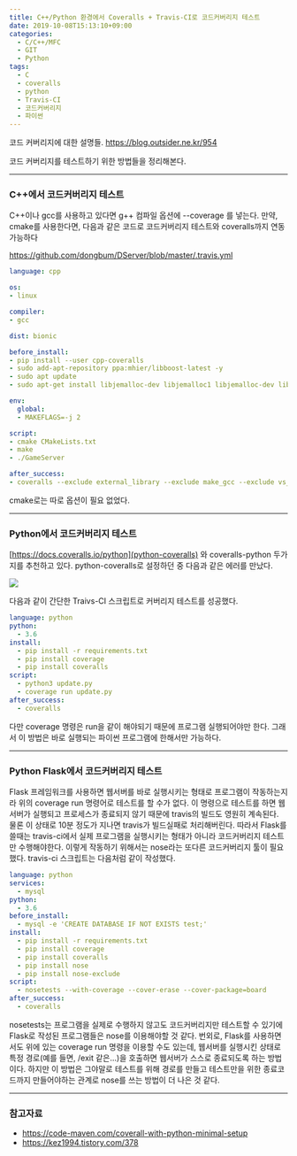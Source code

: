 ```yaml
---
title: C++/Python 환경에서 Coveralls + Travis-CI로 코드커버리지 테스트
date: 2019-10-08T15:13:10+09:00
categories:
  - C/C++/MFC
  - GIT
  - Python
tags:
  - C
  - coveralls
  - python
  - Travis-CI
  - 코드커버리지
  - 파이썬
---
```

코드 커버리지에 대한 설명들. <https://blog.outsider.ne.kr/954>

코드 커버리지를 테스트하기 위한 방법들을 정리해본다.

---

### C++에서 코드커버리지 테스트

C++이나 gcc를 사용하고 있다면 g++ 컴파일 옵션에 --coverage 를 넣는다. 만약, cmake를 사용한다면, 다음과 같은 코드로 코드커버리지 테스트와 coveralls까지 연동 가능하다

<https://github.com/dongbum/DServer/blob/master/.travis.yml>

```yaml
language: cpp

os:
- linux

compiler:
- gcc

dist: bionic

before_install:
- pip install --user cpp-coveralls
- sudo add-apt-repository ppa:mhier/libboost-latest -y
- sudo apt update
- sudo apt-get install libjemalloc-dev libjemalloc1 libjemalloc-dev libjsoncpp-dev libjsoncpp1 libmysqlcppconn-dev libmysql++-dev libboost1.70-dev

env:
  global:
  - MAKEFLAGS=-j 2

script:
- cmake CMakeLists.txt
- make
- ./GameServer

after_success:
- coveralls --exclude external_library --exclude make_gcc --exclude vs_solution --exclude CMakeFiles --gcov-options '\-lp';
```

cmake로는 따로 옵션이 필요 없었다.

---

### Python에서 코드커버리지 테스트

[https://docs.coveralls.io/python](python-coveralls) 와 coveralls-python 두가지를 추천하고 있다. python-coveralls로 설정하던 중 다음과 같은 에러를 만났다.

![](https://blog.dongbumkim.com/wp-content/uploads/2019/09/K-009.png)

다음과 같이 간단한 Traivs-CI 스크립트로 커버리지 테스트를 성공했다.

```yaml
language: python
python:
  - 3.6
install:
  - pip install -r requirements.txt
  - pip install coverage
  - pip install coveralls
script:
  - python3 update.py
  - coverage run update.py
after_success:
  - coveralls
```
다만 coverage 명령은 run을 같이 해야되기 때문에 프로그램 실행되어야만 한다. 그래서 이 방법은 바로 실행되는 파이썬 프로그램에 한해서만 가능하다.

---

### Python Flask에서 코드커버리지 테스트

Flask 프레임워크를 사용하면 웹서버를 바로 실행시키는 형태로 프로그램이 작동하는지라 위의 coverage run 명령어로 테스트를 할 수가 없다. 이 명령으로 테스트를 하면 웹서버가 실행되고 프로세스가 종료되지 않기 때문에 travis의 빌드도 영원히 계속된다. 물론 이 상태로 10분 정도가 지나면 travis가 빌드실패로 처리해버린다. 따라서 Flask를 쓸때는 travis-ci에서 실제 프로그램을 실행시키는 형태가 아니라 코드커버리지 테스트만 수행해야한다. 이렇게 작동하기 위해서는 nose라는 또다른 코드커버리지 툴이 필요했다. travis-ci 스크립트는 다음처럼 같이 작성했다.

```yaml
language: python
services:
  - mysql
python:
  - 3.6
before_install:
  - mysql -e 'CREATE DATABASE IF NOT EXISTS test;'
install:
  - pip install -r requirements.txt
  - pip install coverage
  - pip install coveralls
  - pip install nose
  - pip install nose-exclude
script:
  - nosetests --with-coverage --cover-erase --cover-package=board
after_success:
  - coveralls
```

nosetests는 프로그램을 실제로 수행하지 않고도 코드커버리지만 테스트할 수 있기에 Flask로 작성된 프로그램들은 nose를 이용해야할 것 같다. 번외로, Flask를 사용하면서도 위에 있는 coverage run 명령을 이용할 수도 있는데, 웹서버를 실행시킨 상태로 특정 경로(예를 들면, /exit 같은...)을 호출하면 웹서버가 스스로 종료되도록 하는 방법이다. 하지만 이 방법은 그야말로 테스트를 위해 경로를 만들고 테스트만을 위한 종료코드까지 만들어야하는 관계로 nose를 쓰는 방법이 더 나은 것 같다.

---

### 참고자료

  * <https://code-maven.com/coverall-with-python-minimal-setup>
  * <https://kez1994.tistory.com/378>

